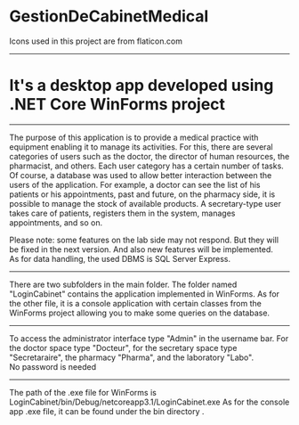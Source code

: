 
# GestionDeCabinetMedical
Icons used in this project are from flaticon.com

*************************************
# It's a desktop app developed using .NET Core WinForms project

*************************************

The purpose of this application is to provide a medical practice with equipment enabling it to manage its activities.
For this, there are several categories of users such as the doctor, the director of human resources, the pharmacist, and others.
Each user category has a certain number of tasks.
Of course, a database was used to allow better interaction between the users of the application.
For example, a doctor can see the list of his patients or his appointments, past and future, on the pharmacy side, it is possible to manage the stock of available products. A secretary-type user takes care of patients, registers them in the system, manages appointments, and so on.

Please note: some features on the lab side may not respond. But they will be fixed in the next version. And also new features will be implemented.\
As for data handling, the used DBMS is SQL Server Express.

**********************************************
There are two subfolders in the main folder. The folder named "LoginCabinet" contains the application implemented in WinForms. As for the other file, it is a console application with certain classes from the WinForms project allowing you to make some queries on the database.

***********************************************************************

To access the administrator interface type "Admin" in the username bar. For the doctor space type "Docteur", for the secretary space type "Secretaraire", the pharmacy "Pharma", and the laboratory "Labo".\
No password is needed

***********************************************************
The path of the .exe file for WinForms is LoginCabinet/bin/Debug/netcoreapp3.1/LoginCabinet.exe
As for the console app .exe file, it can be found under the bin directory .
